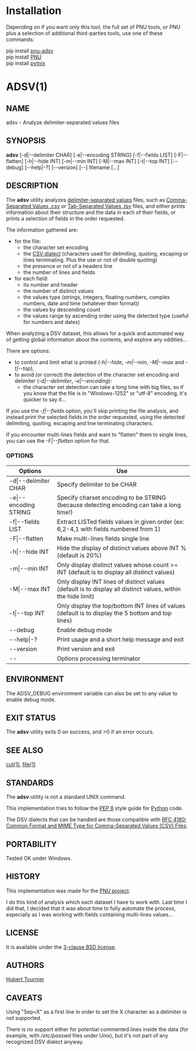 # Installation
Depending on if you want only this tool, the full set of PNU tools, or PNU plus a selection of additional third-parties tools, use one of these commands:

pip install [pnu-adsv](https://pypi.org/project/pnu-adsv/)
<br>
pip install [PNU](https://pypi.org/project/PNU/)
<br>
pip install [pytnix](https://pypi.org/project/pytnix/)

# ADSV(1)

## NAME
adsv - Analyze delimiter-separated values files

## SYNOPSIS
**adsv**
\[-d|--delimiter CHAR\]
\[-e|--encoding STRING\]
\[-f|--fields LIST\]
\[-F|--flatten\]
\[-h|--hide INT\]
\[-m|--min INT\]
\[-M|--max INT\]
\[-t|--top INT\]
\[--debug\]
\[--help|-?\]
\[--version\]
\[--\]
filename
\[...\]

## DESCRIPTION
The **adsv** utility analyzes [delimiter-separated values](https://en.wikipedia.org/wiki/Delimiter-separated_values) files, such as  [Comma-Separated Values .csv](https://en.wikipedia.org/wiki/Comma-separated_values) or [Tab-Separated Values .tsv](https://en.wikipedia.org/wiki/Tab-separated_values) files, and either prints information about their structure and the data in each of their fields, or prints a selection of fields in the order requested.

The information gathered are:
* for the file:
  * the character set encoding
  * the [CSV dialect](https://specs.frictionlessdata.io/csv-dialect/) (characters used for delimiting, quoting, escaping or lines terminating. Plus the use or not of double quoting)
  * the presence or not of a headers line
  * the number of lines and fields
* for each field:
  * its number and header
  * the number of distinct values
  * the values type (strings, integers, floating numbers, complex numbers, date and time (whatever their format))
  * the values by descending count
  * the values range by ascending order using the detected type (useful for numbers and dates)

When analyzing a DSV dataset, this allows for a quick and automated way of getting global information about the contents, and explore any oddities...

There are options:
* to control and limit what is printed (*-h|--hide*, *-m|--min*, *-M|--max* and *-t|--top*), 
* to avoid (or correct) the detection of the character set encoding and delimiter (*-d|--delimiter*, *-e|--encoding*):
  * the character set detection can take a long time with big files, so if you know that the file is in "Windows-1252" or "utf-8" encoding, it's quicker to say it...

If you use the *-f|--fields* option, you'll skip printing the file analysis, and instead print the selected fields in the order requested, using the detected delimiting, quoting, escaping and line terminating characters.

If you encounter multi-lines fields and want to "flatten" them to single lines, you can use the *-F|--flatten* option for that.

### OPTIONS
Options | Use
------- | ---
-d\|--delimiter CHAR|Specify delimiter to be CHAR
-e\|--encoding STRING|Specify charset encoding to be STRING (because detecting encoding can take a long time!)
-f\|--fields LIST|Extract LISTed fields values in given order (ex: 6,2-4,1 with fields numbered from 1)
-F\|--flatten|Make multi-lines fields single line
-h\|--hide INT|Hide the display of distinct values above INT % (default is 20%)
-m\|--min INT|Only display distinct values whose count >= INT (default is to display all distinct values)
-M\|--max INT|Only display INT lines of distinct values (default is to display all distinct values, within the hide limit)
-t\|--top INT|Only display the top/bottom INT lines of values (default is to display the 5 bottom and top lines)
--debug|Enable debug mode
--help\|-?|Print usage and a short help message and exit
--version|Print version and exit
--|Options processing terminator

## ENVIRONMENT
The ADSV_DEBUG environment variable can also be set to any value to enable debug mode.

## EXIT STATUS
The **adsv** utility exits 0 on success, and >0 if an error occurs.

## SEE ALSO
[cut(1)](https://www.freebsd.org/cgi/man.cgi?query=cut),
[file(1)](https://www.freebsd.org/cgi/man.cgi?query=file)

## STANDARDS
The **adsv** utility is not a standard UNIX command.

This implementation tries to follow the [PEP 8](https://www.python.org/dev/peps/pep-0008/) style guide for [Python](https://www.python.org/) code.

The DSV dialects that can be handled are those compatible with [RFC 4180: Common Format and MIME Type for Comma-Separated Values (CSV) Files](https://www.rfc-editor.org/rfc/rfc4180).

## PORTABILITY
Tested OK under Windows.

## HISTORY
This implementation was made for the [PNU project](https://github.com/HubTou/PNU).

I do this kind of analysis which each dataset I have to work with.
Last time I did that, I decided that it was about time to fully automate the process, especially as I was working with fields containing multi-lines values...

## LICENSE
It is available under the [3-clause BSD license](https://opensource.org/licenses/BSD-3-Clause).

## AUTHORS
[Hubert Tournier](https://github.com/HubTou)

## CAVEATS
Using "Sep=X" as a first line in order to set the X character as a delimiter is not supported.

There is no support either for potential commented lines inside the data (for example, with */etc/passwd* files under Unix), but it's not part of any recognized DSV dialect anyway.
